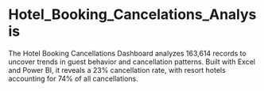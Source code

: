 # Hotel_Booking_Cancelations_Analysis
The Hotel Booking Cancellations Dashboard analyzes 163,614 records to uncover trends in guest behavior and cancellation patterns. Built with Excel and Power BI, it reveals a 23% cancellation rate, with resort hotels accounting for 74% of all cancellations.
